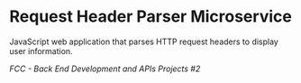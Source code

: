 # Request Header Parser Microservice
JavaScript web application that parses HTTP request headers to display user information.

*FCC - Back End Development and APIs Projects #2*
